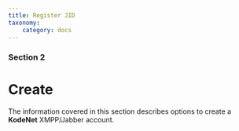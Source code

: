 ```yaml
---
title: Register JID
taxonomy:
    category: docs
---
```


### Section 2
# Create

The information covered in this section describes options to create a **KodeNet** XMPP/Jabber account.
